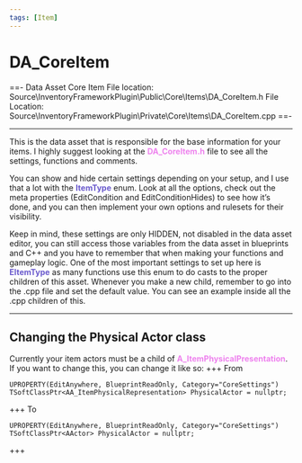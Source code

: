 ```yaml
---
tags: [Item]
---
```


# DA_CoreItem
==- Data Asset Core Item
File location: Source\InventoryFrameworkPlugin\Public\Core\Items\DA_CoreItem.h
File Location: Source\InventoryFrameworkPlugin\Private\Core\Items\DA_CoreItem.cpp
==-

---

This is the data asset that is responsible for the base information for your items. I highly suggest looking at the <span style="color:violet">**DA_CoreItem.h**</span> file to see all the settings, functions and comments.

You can show and hide certain settings depending on your setup, and I use that a lot with the <span style="color:slateblue">**ItemType**</span> enum. Look at all the options, check out the meta properties (EditCondition and EditConditionHides) to see how it’s done, and you can then implement your own options and rulesets for their visibility.

Keep in mind, these settings are only HIDDEN, not disabled in the data asset editor, you can still access those variables from the data asset in blueprints and C++ and you have to remember that when making your functions and gameplay logic.
One of the most important settings to set up here is <span style="color:slateblue">**EItemType**</span> as many functions use this enum to do casts to the proper children of this asset. Whenever you make a new child, remember to go into the .cpp file and set the default value. You can see an example inside all the .cpp children of this.

---
## Changing the Physical Actor class
Currently your item actors must be a child of <span style="color:violet">**A_ItemPhysicalPresentation**</span>. If you want to change this, you can change it like so:
+++ From
```
UPROPERTY(EditAnywhere, BlueprintReadOnly, Category="CoreSettings")
TSoftClassPtr<AA_ItemPhysicalRepresentation> PhysicalActor = nullptr;
```
+++ To
```
UPROPERTY(EditAnywhere, BlueprintReadOnly, Category="CoreSettings")
TSoftClassPtr<AActor> PhysicalActor = nullptr;
```
+++